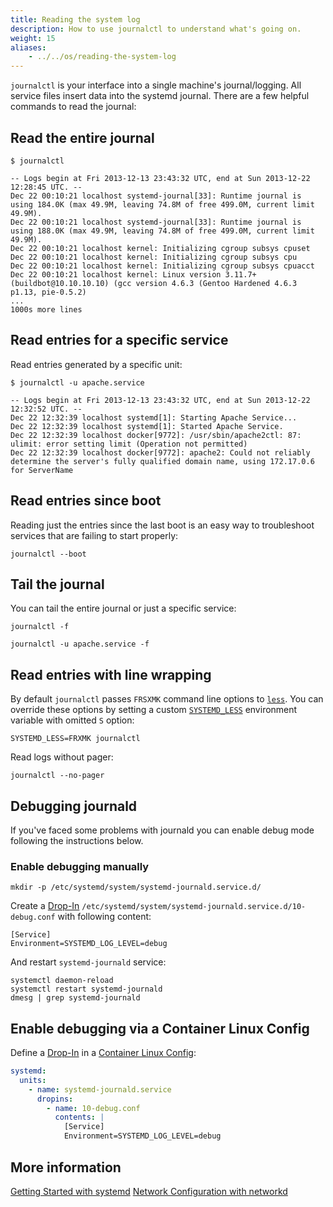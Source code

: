 ```yaml
---
title: Reading the system log
description: How to use journalctl to understand what's going on.
weight: 15
aliases:
    - ../../os/reading-the-system-log
---
```


`journalctl` is your interface into a single machine's journal/logging. All service files insert data into the systemd journal. There are a few helpful commands to read the journal:

## Read the entire journal

```shell
$ journalctl

-- Logs begin at Fri 2013-12-13 23:43:32 UTC, end at Sun 2013-12-22 12:28:45 UTC. --
Dec 22 00:10:21 localhost systemd-journal[33]: Runtime journal is using 184.0K (max 49.9M, leaving 74.8M of free 499.0M, current limit 49.9M).
Dec 22 00:10:21 localhost systemd-journal[33]: Runtime journal is using 188.0K (max 49.9M, leaving 74.8M of free 499.0M, current limit 49.9M).
Dec 22 00:10:21 localhost kernel: Initializing cgroup subsys cpuset
Dec 22 00:10:21 localhost kernel: Initializing cgroup subsys cpu
Dec 22 00:10:21 localhost kernel: Initializing cgroup subsys cpuacct
Dec 22 00:10:21 localhost kernel: Linux version 3.11.7+ (buildbot@10.10.10.10) (gcc version 4.6.3 (Gentoo Hardened 4.6.3 p1.13, pie-0.5.2)
...
1000s more lines
```

## Read entries for a specific service

Read entries generated by a specific unit:

```shell
$ journalctl -u apache.service

-- Logs begin at Fri 2013-12-13 23:43:32 UTC, end at Sun 2013-12-22 12:32:52 UTC. --
Dec 22 12:32:39 localhost systemd[1]: Starting Apache Service...
Dec 22 12:32:39 localhost systemd[1]: Started Apache Service.
Dec 22 12:32:39 localhost docker[9772]: /usr/sbin/apache2ctl: 87: ulimit: error setting limit (Operation not permitted)
Dec 22 12:32:39 localhost docker[9772]: apache2: Could not reliably determine the server's fully qualified domain name, using 172.17.0.6 for ServerName
```

## Read entries since boot

Reading just the entries since the last boot is an easy way to troubleshoot services that are failing to start properly:

```shell
journalctl --boot
```

## Tail the journal

You can tail the entire journal or just a specific service:

```shell
journalctl -f
```

```shell
journalctl -u apache.service -f
```

## Read entries with line wrapping

By default `journalctl` passes `FRSXMK` command line options to [`less`](http://linux.die.net/man/1/less). You can override these options by setting a custom [`SYSTEMD_LESS`](http://www.freedesktop.org/software/systemd/man/journalctl.html#%24SYSTEMD_LESS) environment variable with omitted `S` option:

```shell
SYSTEMD_LESS=FRXMK journalctl
```

Read logs without pager:

```shell
journalctl --no-pager
```

## Debugging journald

If you've faced some problems with journald you can enable debug mode following the instructions below.

### Enable debugging manually

```shell
mkdir -p /etc/systemd/system/systemd-journald.service.d/
```

Create a [Drop-In][drop-ins] `/etc/systemd/system/systemd-journald.service.d/10-debug.conf` with following content:

```shell
[Service]
Environment=SYSTEMD_LOG_LEVEL=debug
```

And restart `systemd-journald` service:

```shell
systemctl daemon-reload
systemctl restart systemd-journald
dmesg | grep systemd-journald
```

## Enable debugging via a Container Linux Config

Define a [Drop-In][drop-ins] in a [Container Linux Config][ct-configs]:

```yaml
systemd:
  units:
    - name: systemd-journald.service
      dropins:
        - name: 10-debug.conf
          contents: |
            [Service]
            Environment=SYSTEMD_LOG_LEVEL=debug
```

[drop-ins]: ../systemd/drop-in-units
[ct-configs]: ../../provisioning/cl-config

## More information

<a class="btn btn-default" href="getting-started-with-systemd">Getting Started with systemd</a>
<a class="btn btn-default" href="network-config-with-networkd">Network Configuration with networkd</a>
